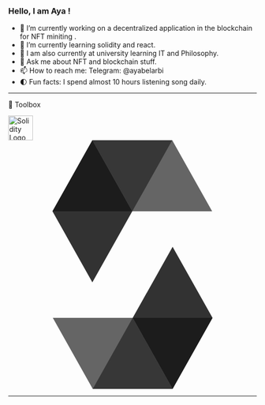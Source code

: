 ### Hello, I am Aya ! 

- 🔭 I’m currently working on a decentralized application in the blockchain for NFT miniting . 
- 🌱 I’m currently learning solidity and react. 
- 🌱 I am also currently at university learning IT and Philosophy. 
- 💬 Ask me about NFT and blockchain stuff. 
- 📫 How to reach me: Telegram: @ayabelarbi
- 🌓 Fun facts: I spend almost 10 hours listening song daily. 

---

🧰 Toolbox

<img alt="Solidity Logo" width="50" height="50">
<svg viewBox="0 0 128 128" xmlns="http://www.w3.org/2000/svg"><path d="M84.466 0L63.887 36.578H22.756L43.321 0z" opacity=".45"/><path d="M63.887 36.576h41.145L84.468 0H43.323z" opacity=".6"/><path d="M43.323 73.138l20.565-36.562L43.323 0 22.759 36.576z" opacity=".8"/><path d="M43.521 128L64.1 91.424h41.145L84.666 128z" opacity=".45"/><path d="M64.1 91.426H22.955l20.564 36.575h41.145z" opacity=".6"/><path d="M84.666 54.864L64.102 91.426l20.564 36.575 20.579-36.575z" opacity=".8"/></svg>
</img>



---
